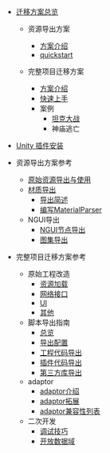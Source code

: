 * [迁移方案总览](../README.md)
	* 资源导出方案
		* [方案介绍](./basic/flow.md)
		* [quickstart](./basic/quickstart.md)
		
	* 完整项目迁移方案
		* [方案介绍](./fullproject/flow.md)
		* [快速上手](./fullproject/quickstart.md)
		* 案例
			* [坦克大战](./fullproject/examples/tank.md)
			* 神庙逃亡
	
* [Unity 插件安装](./plugin/install.md)
* 资源导出方案参考
	* [原始资源导出与使用](./plugin/raw.md)
	* [材质导出](./plugin/material/index.md)
		* [导出简述](./plugin/material/index.md)
		* [编写MaterialParser](./plugin/material/index.md)
	* NGUI导出
		* [NGUI节点导出](./plugin/ngui-tree.md)
		* [图集导出](./plugin/ngui-spriteframe.md)
* 完整项目迁移方案参考
	* 原始工程改造
		* [资源加载](./fullproject/convert/resource.md)
		* [网络接口](./fullproject/convert/network.md)
		* [UI](./fullproject/convert/ui.md)
		* [其他](./fullproject/convert/others.md)
	* 脚本导出指南
		* [总览](./plugin/script/overview.md)
		* [导出配置](./plugin/script/config.md)
		* [工程代码导出](./plugin/script/project-script.md)
		* [插件代码导出](./plugin/script/project-script.md)
		* [第三方库导出](./plugin/script/third.md)
	* adaptor
		* [adaptor介绍](./fullproject/adaptor/adaptor.md)
		* [adaptor拓展](./fullproject/adaptor/adaptor-dev.md)
		* [adaptor兼容性列表](./fullproject/adaptor/adaptor-list.md)
	* 二次开发
		* [调试技巧](./fullproject/development/debug.md)
		* [开放数据域](./fullproject/development/opendata.md)
